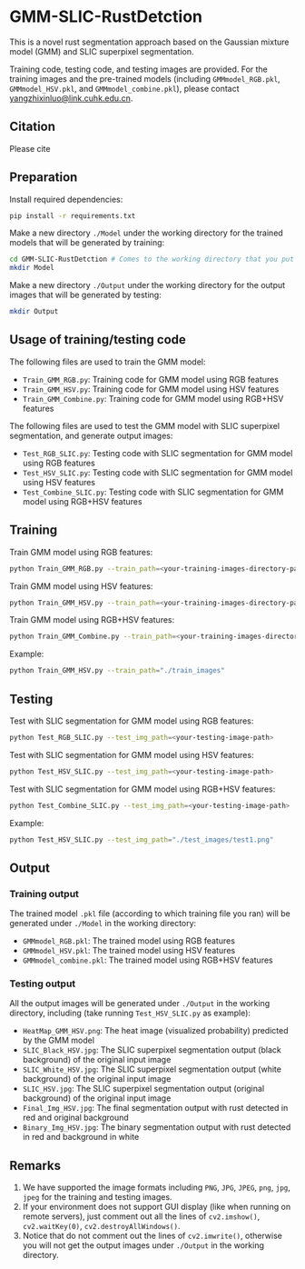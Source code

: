 # GMM-SLIC-RustDetction
This is a novel rust segmentation approach based on the Gaussian mixture model (GMM) and SLIC superpixel segmentation.

Training code, testing code, and testing images are provided. For the training images and the pre-trained models (including `GMMmodel_RGB.pkl`, `GMMmodel_HSV.pkl`, and `GMMmodel_combine.pkl`), please contact yangzhixinluo@link.cuhk.edu.cn.

## Citation
Please cite 

## Preparation
Install required dependencies:
```sh
pip install -r requirements.txt
```
Make a new directory `./Model` under the working directory for the trained models that will be generated by training:
```sh
cd GMM-SLIC-RustDetction # Comes to the working directory that you put this project in
mkdir Model
```
Make a new directory `./Output` under the working directory for the output images that will be generated by testing:
```sh
mkdir Output
```

## Usage of training/testing code
The following files are used to train the GMM model:
* `Train_GMM_RGB.py`: Training code for GMM model using RGB features
* `Train_GMM_HSV.py`: Training code for GMM model using HSV features
* `Train_GMM_Combine.py`: Training code for GMM model using RGB+HSV features

The following files are used to test the GMM model with SLIC superpixel segmentation, and generate output images:
* `Test_RGB_SLIC.py`: Testing code with SLIC segmentation for GMM model using RGB features
* `Test_HSV_SLIC.py`: Testing code with SLIC segmentation for GMM model using HSV features
* `Test_Combine_SLIC.py`: Testing code with SLIC segmentation for GMM model using RGB+HSV features

## Training
Train GMM model using RGB features:
```sh
python Train_GMM_RGB.py --train_path=<your-training-images-directory-path>
```
Train GMM model using HSV features:
```sh
python Train_GMM_HSV.py --train_path=<your-training-images-directory-path>
```
Train GMM model using RGB+HSV features:
```sh
python Train_GMM_Combine.py --train_path=<your-training-images-directory-path>
```
Example:
```sh
python Train_GMM_HSV.py --train_path="./train_images"
```

## Testing
Test with SLIC segmentation for GMM model using RGB features:
```sh
python Test_RGB_SLIC.py --test_img_path=<your-testing-image-path>
```
Test with SLIC segmentation for GMM model using HSV features:
```sh
python Test_HSV_SLIC.py --test_img_path=<your-testing-image-path>
```
Test with SLIC segmentation for GMM model using RGB+HSV features:
```sh
python Test_Combine_SLIC.py --test_img_path=<your-testing-image-path>
```
Example:
```sh
python Test_HSV_SLIC.py --test_img_path="./test_images/test1.png"
```

## Output
### Training output
The trained model `.pkl` file (according to which training file you ran) will be generated under `./Model` in the working directory:
* `GMMmodel_RGB.pkl`: The trained model using RGB features
* `GMMmodel_HSV.pkl`: The trained model using HSV features
* `GMMmodel_combine.pkl`: The trained model using RGB+HSV features

### Testing output
All the output images will be generated under `./Output` in the working directory, including (take running `Test_HSV_SLIC.py` as example):
* `HeatMap_GMM_HSV.png`: The heat image (visualized probability) predicted by the GMM model
* `SLIC_Black_HSV.jpg`: The SLIC superpixel segmentation output (black background) of the original input image
* `SLIC_White_HSV.jpg`: The SLIC superpixel segmentation output (white background) of the original input image
* `SLIC_HSV.jpg`: The SLIC superpixel segmentation output (original background) of the original input image
* `Final_Img_HSV.jpg`: The final segmentation output with rust detected in red and original background
* `Binary_Img_HSV.jpg`: The binary segmentation output with rust detected in red and background in white

## Remarks
1. We have supported the image formats including `PNG`, `JPG`, `JPEG`, `png`, `jpg`, `jpeg` for the training and testing images.
2. If your environment does not support GUI display (like when running on remote servers), just comment out all the lines of `cv2.imshow()`, `cv2.waitKey(0)`, `cv2.destroyAllWindows()`.
3. Notice that do not comment out the lines of `cv2.imwrite()`, otherwise you will not get the output images under `./Output` in the working directory.
